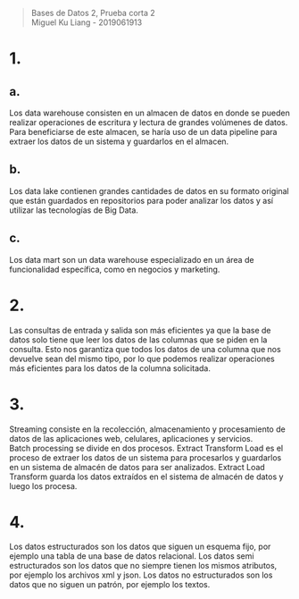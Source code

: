 > Bases de Datos 2, Prueba corta 2  
> Miguel Ku Liang - 2019061913

# 1.

## a.

Los data warehouse consisten en un almacen de datos en donde se pueden realizar operaciones de escritura y lectura de grandes volúmenes de datos. Para beneficiarse de este almacen, se haría uso de un data pipeline para extraer los datos de un sistema y guardarlos en el almacen.

## b.

Los data lake contienen grandes cantidades de datos en su formato original que están guardados en repositorios para poder analizar los datos y así utilizar las tecnologías de Big Data.

## c.

Los data mart son un data warehouse especializado en un área de funcionalidad específica, como en negocios y marketing.

# 2.

Las consultas de entrada y salida son más eficientes ya que la base de datos solo tiene que leer los datos de las columnas que se piden en la consulta. Esto nos garantiza que todos los datos de una columna que nos devuelve sean del mismo tipo, por lo que podemos realizar operaciones más eficientes para los datos de la columna solicitada.

# 3.

Streaming consiste en la recolección, almacenamiento y procesamiento de datos de las aplicaciones web, celulares, aplicaciones y servicios.  
Batch processing se divide en dos procesos. Extract Transform Load es el proceso de extraer los datos de un sistema para procesarlos y guardarlos en un sistema de almacén de datos para ser analizados. Extract Load Transform guarda los datos extraídos en el sistema de almacén de datos y luego los procesa.

# 4.

Los datos estructurados son los datos que siguen un esquema fijo, por ejemplo una tabla de una base de datos relacional. Los datos semi estructurados son los datos que no siempre tienen los mismos atributos, por ejemplo los archivos xml y json. Los datos no estructurados son los datos que no siguen un patrón, por ejemplo los textos.